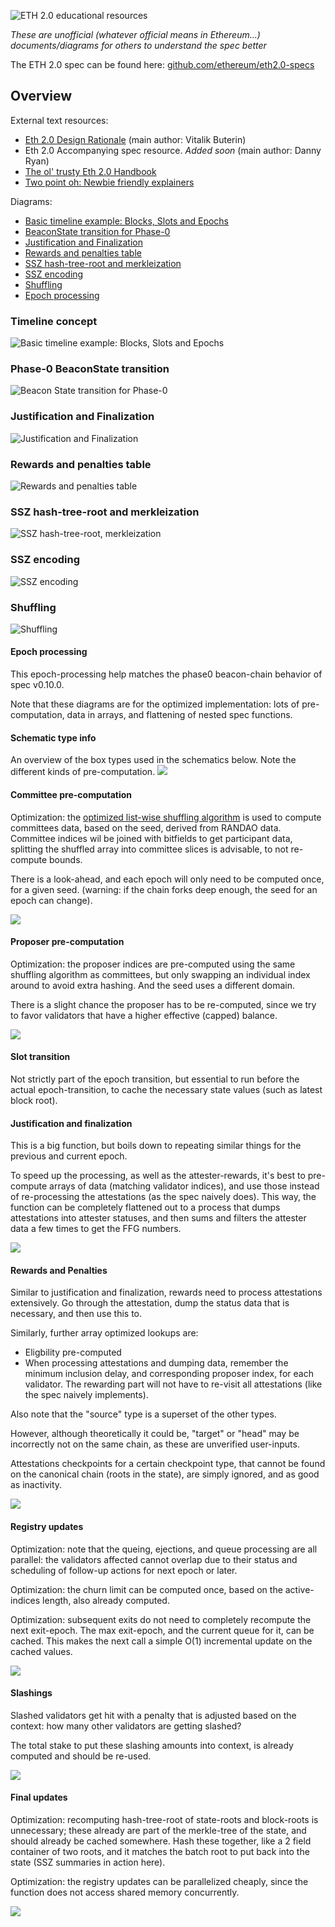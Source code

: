![ETH 2.0 educational resources](https://user-images.githubusercontent.com/3318070/60740539-9f96af80-9f55-11e9-81ca-513c0c5f8829.png)

*These are unofficial (whatever official means in Ethereum...) documents/diagrams for others to understand the spec better*

The ETH 2.0 spec can be found here: [github.com/ethereum/eth2.0-specs](https://github.com/ethereum/eth2.0-specs)


## Overview

External text resources:

- [Eth 2.0 Design Rationale](https://notes.ethereum.org/s/rkhCgQteN) (main author: Vitalik Buterin)
- Eth 2.0 Accompanying spec resource. *Added soon* (main author: Danny Ryan)
- [The ol' trusty Eth 2.0 Handbook](https://notes.ethereum.org/s/BkSZAJNwX)
- [Two point oh: Newbie friendly explainers](https://our.status.im/tag/two-point-oh)

Diagrams:

- [Basic timeline example: Blocks, Slots and Epochs](#timeline-concept)
- [BeaconState transition for Phase-0](#phase-0-beaconstate-transition)
- [Justification and Finalization](#justification-and-finalization)
- [Rewards and penalties table](#rewards-and-penalties-table)
- [SSZ hash-tree-root and merkleization](#ssz-hash-tree-root-and-merkleization)
- [SSZ encoding](#ssz-encoding)
- [Shuffling](#shuffling)
- [Epoch processing](#epoch-processing)


### Timeline concept

![Basic timeline example: Blocks, Slots and Epochs](eth2-timeline.png)


### Phase-0 BeaconState transition

![Beacon State transition for Phase-0](eth2-transition.png)


### Justification and Finalization

![Justification and Finalization](eth2-finalization.png)


### Rewards and penalties table

![Rewards and penalties table](eth2-rewards-penalties.png)


### SSZ hash-tree-root and merkleization

![SSZ hash-tree-root, merkleization](eth2-htr.png)


### SSZ encoding

![SSZ encoding](eth2-ssz.png)


### Shuffling

![Shuffling](eth2-shuffling.png)

#### Epoch processing

This epoch-processing help matches the phase0 beacon-chain behavior of spec v0.10.0.

Note that these diagrams are for the optimized implementation: lots of pre-computation, data in arrays, and flattening of nested spec functions. 

#### Schematic type info

An overview of the box types used in the schematics below. Note the different kinds of pre-computation.
![](epoch_process/schematic_types.png)

#### Committee pre-computation

Optimization: the [optimized list-wise shuffling algorithm](#shuffling) is used to compute committees data, based on the seed, derived from RANDAO data.
Committee indices wil be joined with bitfields to get participant data, splitting the shuffled array into committee slices is advisable, to not re-compute bounds.

There is a look-ahead, and each epoch will only need to be computed once, for a given seed. (warning: if the chain forks deep enough, the seed for an epoch can change).

![](epoch_process/committee_pre_compute.png)

#### Proposer pre-computation

Optimization: the proposer indices are pre-computed using the same shuffling algorithm as committees, but only swapping an individual index around to avoid extra hashing. And the seed uses a different domain.

There is a slight chance the proposer has to be re-computed, since we try to favor validators that have a higher effective (capped) balance.

![](epoch_process/proposer_pre_compute.png)

#### Slot transition

Not strictly part of the epoch transition, but essential to run before the actual epoch-transition, to cache the necessary state values (such as latest block root).

#### Justification and finalization

This is a big function, but boils down to repeating similar things for the previous and current epoch.

To speed up the processing, as well as the attester-rewards, it's best to pre-compute arrays of data (matching validator indices), and use those instead of re-processing the attestations (as the spec naively does).
This way, the function can be completely flattened out to a process that dumps attestations into attester statuses, and then sums and filters the attester data a few times to get the FFG numbers.

![](epoch_process/justification_finalization.png)

#### Rewards and Penalties

Similar to justification and finalization, rewards need to process attestations extensively. Go through the attestation, dump the status data that is necessary, and then use this to.

Similarly, further array optimized lookups are:
- Eligbility pre-computed
- When processing attestations and dumping data, remember the minimum inclusion delay, and corresponding proposer index, for each validator.
  The rewarding part will not have to re-visit all attestations (like the spec naively implements).

Also note that the "source" type is a superset of the other types.

However, although theoretically it could be, "target" or "head" may be incorrectly not on the same chain, as these are unverified user-inputs.

Attestations checkpoints for a certain checkpoint type, that cannot be found on the canonical chain (roots in the state), are simply ignored, and as good as inactivity. 

![](epoch_process/rewards_penalties.png)

#### Registry updates

Optimization: note that the queing, ejections, and queue processing are all parallel: the validators affected cannot overlap due to their status and scheduling of follow-up actions for next epoch or later.

Optimization: the churn limit can be computed once, based on the active-indices length, also already computed.

Optimization: subsequent exits do not need to completely recompute the next exit-epoch.
The max exit-epoch, and the current queue for it, can be cached. This makes the next call a simple O(1) incremental update on the cached values. 

![](epoch_process/registry_updates.png)

#### Slashings

Slashed validators get hit with a penalty that is adjusted based on the context: how many other validators are getting slashed?

The total stake to put these slashing amounts into context, is already computed and should be re-used.

![](epoch_process/slashings.png)

#### Final updates

Optimization: recomputing hash-tree-root of state-roots and block-roots is unnecessary; these already are part of the merkle-tree of the state, and should already be cached somewhere.
Hash these together, like a 2 field container of two roots, and it matches the batch root to put back into the state (SSZ summaries in action here).

Optimization: the registry updates can be parallelized cheaply, since the function does not access shared memory concurrently.

![](epoch_process/final_updates.png)
